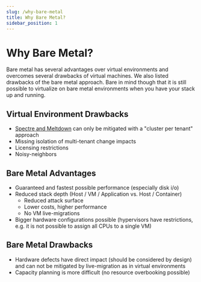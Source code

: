 ```yaml
---
slug: /why-bare-metal
title: Why Bare Metal?
sidebar_position: 1
---
```


# Why Bare Metal?

Bare metal has several advantages over virtual environments and overcomes several drawbacks of virtual machines. We also listed drawbacks of the bare metal approach. Bare in mind though that it is still possible to virtualize on bare metal environments when you have your stack up and running.

## Virtual Environment Drawbacks

- [Spectre and Meltdown](https://meltdownattack.com/) can only be mitigated with a "cluster per tenant" approach
- Missing isolation of multi-tenant change impacts
- Licensing restrictions
- Noisy-neighbors

## Bare Metal Advantages

- Guaranteed and fastest possible performance (especially disk i/o)
- Reduced stack depth (Host / VM / Application vs. Host / Container)
  - Reduced attack surface
  - Lower costs, higher performance
  - No VM live-migrations
- Bigger hardware configurations possible (hypervisors have restrictions, e.g. it is not possible to assign all CPUs to a single VM)

## Bare Metal Drawbacks

- Hardware defects have direct impact (should be considered by design) and can not be mitigated by live-migration as in virtual environments
- Capacity planning is more difficult (no resource overbooking possible)
